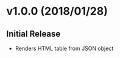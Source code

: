 

<a name="v0.0.1"></a>
# v1.0.0 (2018/01/28)
## Initial Release
* Renders HTML table from JSON object

